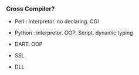 ### Cross Compiler?

- Perl : interpretor. no declaring. CGI
- Python : interpretor. OOP. Script. dynamic typing
- DART: OOP

- SSL
- DLL